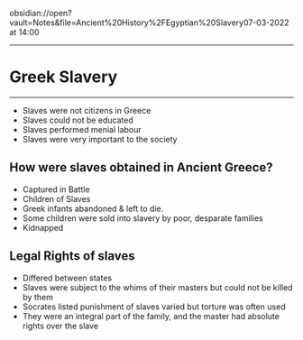 obsidian://open?vault=Notes&file=Ancient%20History%2FEgyptian%20Slavery07-03-2022 at 14:00

---
# Greek Slavery
---


- Slaves were not citizens in Greece
- Slaves could not be educated 
- Slaves performed menial labour 
- Slaves were very important to the society 
## How were slaves obtained in Ancient Greece?
- Captured in Battle 
- Children of Slaves
- Greek infants abandoned & left to die.
- Some children were sold into slavery by poor, desparate families 
- Kidnapped 

## Legal Rights of slaves 
- Differed between states 
- Slaves were subject to the whims of their masters but could not be killed by them
- Socrates listed punishment of slaves varied but torture was often used
- They were an integral part of the family, and the master had absolute rights over the slave 